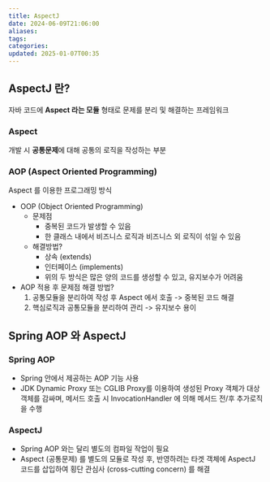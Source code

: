 ```yaml
---
title: AspectJ
date: 2024-06-09T21:06:00
aliases: 
tags: 
categories: 
updated: 2025-01-07T00:35
---
```


## AspectJ 란?

자바 코드에 **Aspect 라는 모듈** 형태로 문제를 분리 및 해결하는 프레임워크

### Aspect

개발 시 **공통문제**에 대해 공통의 로직을 작성하는 부분

### AOP (Aspect Oriented Programming)

Aspect 를 이용한 프로그래밍 방식

- OOP (Object Oriented Programming)
    - 문제점
        - 중복된 코드가 발생할 수 있음
        - 한 클래스 내에서 비즈니스 로직과 비즈니스 외 로직이 섞일 수 있음
    - 해결방법?
        - 상속 (extends)
        - 인터페이스 (implements)
        - 위의 두 방식은 많은 양의 코드를 생성할 수 있고, 유지보수가 어려움
- AOP 적용 후 문제점 해결 방법?
    1. 공통모듈을 분리하여 작성 후 Aspect 에서 호출 -> 중복된 코드 해결
    2. 핵심로직과 공통모듈을 분리하여 관리 -> 유지보수 용이

## Spring AOP 와 AspectJ

### Spring AOP

- Spring 안에서 제공하는 AOP 기능 사용
- JDK Dynamic Proxy 또는 CGLIB Proxy를 이용하여 생성된 Proxy 객체가 대상객체를 감싸며, 메서드 호출 시 InvocationHandler 에 의해 메서드 전/후 추가로직을 수행

### AspectJ

- Spring AOP 와는 달리 별도의 컴파일 작업이 필요
- Aspect (공통문제) 를 별도의 모듈로 작성 후, 반영하려는 타겟 객체에 AspectJ 코드를 삽입하여 횡단 관심사 (cross-cutting concern) 를 해결
